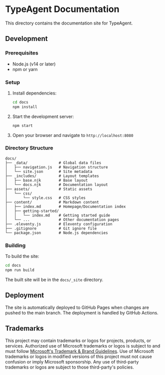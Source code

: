 # TypeAgent Documentation

This directory contains the documentation site for TypeAgent.

## Development

### Prerequisites

- Node.js (v14 or later)
- npm or yarn

### Setup

1. Install dependencies:
   ```bash
   cd docs
   npm install
   ```

2. Start the development server:
   ```bash
   npm start
   ```

3. Open your browser and navigate to `http://localhost:8080`

### Directory Structure

```
docs/
├── _data/              # Global data files
│   ├── navigation.js   # Navigation structure
│   └── site.json       # Site metadata
├── _includes/          # Layout templates
│   ├── base.njk        # Base layout
│   └── docs.njk        # Documentation layout
├── assets/             # Static assets
│   └── css/
│       └── style.css   # CSS styles
├── content/            # Markdown content
│   ├── index.md        # Homepage/Documentation index
│   ├── getting-started/
│   │   └── index.md    # Getting started guide
│   └── ...             # Other documentation pages
├── .eleventy.js        # Eleventy configuration
├── .gitignore          # Git ignore file
└── package.json        # Node.js dependencies
```

### Building

To build the site:

```bash
cd docs
npm run build
```

The built site will be in the `docs/_site` directory.

## Deployment

The site is automatically deployed to GitHub Pages when changes are pushed to the main branch. The deployment is handled by GitHub Actions.

## Trademarks

This project may contain trademarks or logos for projects, products, or services. Authorized use of Microsoft
trademarks or logos is subject to and must follow
[Microsoft's Trademark & Brand Guidelines](https://www.microsoft.com/en-us/legal/intellectualproperty/trademarks/usage/general).
Use of Microsoft trademarks or logos in modified versions of this project must not cause confusion or imply Microsoft sponsorship.
Any use of third-party trademarks or logos are subject to those third-party's policies.
